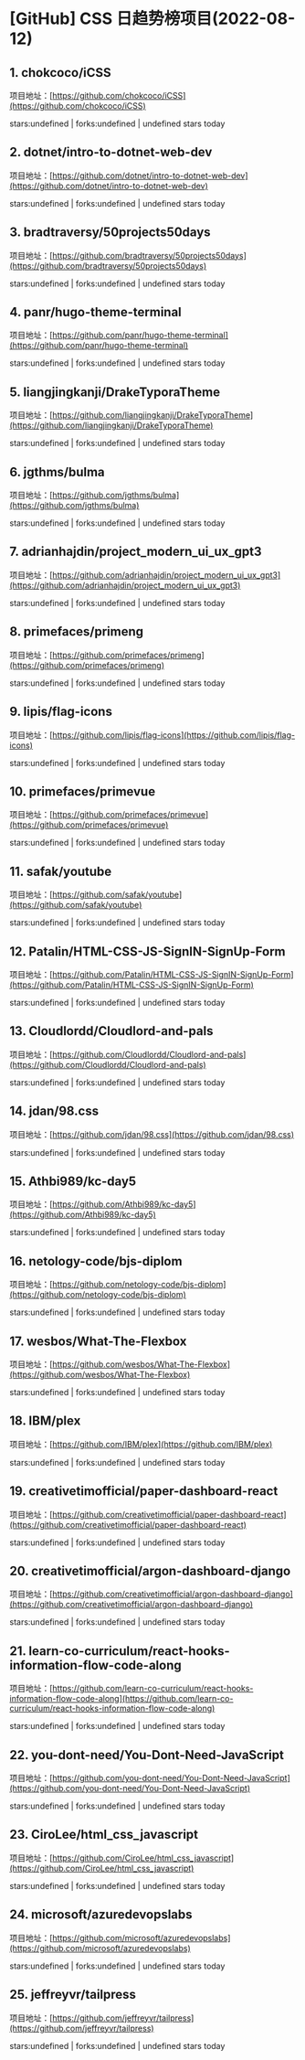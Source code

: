 # [GitHub] CSS 日趋势榜项目(2022-08-12)

## 1. chokcoco/iCSS 

项目地址：[https://github.com/chokcoco/iCSS](https://github.com/chokcoco/iCSS)

stars:undefined | forks:undefined | undefined stars today 



## 2. dotnet/intro-to-dotnet-web-dev 

项目地址：[https://github.com/dotnet/intro-to-dotnet-web-dev](https://github.com/dotnet/intro-to-dotnet-web-dev)

stars:undefined | forks:undefined | undefined stars today 



## 3. bradtraversy/50projects50days 

项目地址：[https://github.com/bradtraversy/50projects50days](https://github.com/bradtraversy/50projects50days)

stars:undefined | forks:undefined | undefined stars today 



## 4. panr/hugo-theme-terminal 

项目地址：[https://github.com/panr/hugo-theme-terminal](https://github.com/panr/hugo-theme-terminal)

stars:undefined | forks:undefined | undefined stars today 



## 5. liangjingkanji/DrakeTyporaTheme 

项目地址：[https://github.com/liangjingkanji/DrakeTyporaTheme](https://github.com/liangjingkanji/DrakeTyporaTheme)

stars:undefined | forks:undefined | undefined stars today 



## 6. jgthms/bulma 

项目地址：[https://github.com/jgthms/bulma](https://github.com/jgthms/bulma)

stars:undefined | forks:undefined | undefined stars today 



## 7. adrianhajdin/project_modern_ui_ux_gpt3 

项目地址：[https://github.com/adrianhajdin/project_modern_ui_ux_gpt3](https://github.com/adrianhajdin/project_modern_ui_ux_gpt3)

stars:undefined | forks:undefined | undefined stars today 



## 8. primefaces/primeng 

项目地址：[https://github.com/primefaces/primeng](https://github.com/primefaces/primeng)

stars:undefined | forks:undefined | undefined stars today 



## 9. lipis/flag-icons 

项目地址：[https://github.com/lipis/flag-icons](https://github.com/lipis/flag-icons)

stars:undefined | forks:undefined | undefined stars today 



## 10. primefaces/primevue 

项目地址：[https://github.com/primefaces/primevue](https://github.com/primefaces/primevue)

stars:undefined | forks:undefined | undefined stars today 



## 11. safak/youtube 

项目地址：[https://github.com/safak/youtube](https://github.com/safak/youtube)

stars:undefined | forks:undefined | undefined stars today 



## 12. Patalin/HTML-CSS-JS-SignIN-SignUp-Form 

项目地址：[https://github.com/Patalin/HTML-CSS-JS-SignIN-SignUp-Form](https://github.com/Patalin/HTML-CSS-JS-SignIN-SignUp-Form)

stars:undefined | forks:undefined | undefined stars today 



## 13. Cloudlordd/Cloudlord-and-pals 

项目地址：[https://github.com/Cloudlordd/Cloudlord-and-pals](https://github.com/Cloudlordd/Cloudlord-and-pals)

stars:undefined | forks:undefined | undefined stars today 



## 14. jdan/98.css 

项目地址：[https://github.com/jdan/98.css](https://github.com/jdan/98.css)

stars:undefined | forks:undefined | undefined stars today 



## 15. Athbi989/kc-day5 

项目地址：[https://github.com/Athbi989/kc-day5](https://github.com/Athbi989/kc-day5)

stars:undefined | forks:undefined | undefined stars today 



## 16. netology-code/bjs-diplom 

项目地址：[https://github.com/netology-code/bjs-diplom](https://github.com/netology-code/bjs-diplom)

stars:undefined | forks:undefined | undefined stars today 



## 17. wesbos/What-The-Flexbox 

项目地址：[https://github.com/wesbos/What-The-Flexbox](https://github.com/wesbos/What-The-Flexbox)

stars:undefined | forks:undefined | undefined stars today 



## 18. IBM/plex 

项目地址：[https://github.com/IBM/plex](https://github.com/IBM/plex)

stars:undefined | forks:undefined | undefined stars today 



## 19. creativetimofficial/paper-dashboard-react 

项目地址：[https://github.com/creativetimofficial/paper-dashboard-react](https://github.com/creativetimofficial/paper-dashboard-react)

stars:undefined | forks:undefined | undefined stars today 



## 20. creativetimofficial/argon-dashboard-django 

项目地址：[https://github.com/creativetimofficial/argon-dashboard-django](https://github.com/creativetimofficial/argon-dashboard-django)

stars:undefined | forks:undefined | undefined stars today 



## 21. learn-co-curriculum/react-hooks-information-flow-code-along 

项目地址：[https://github.com/learn-co-curriculum/react-hooks-information-flow-code-along](https://github.com/learn-co-curriculum/react-hooks-information-flow-code-along)

stars:undefined | forks:undefined | undefined stars today 



## 22. you-dont-need/You-Dont-Need-JavaScript 

项目地址：[https://github.com/you-dont-need/You-Dont-Need-JavaScript](https://github.com/you-dont-need/You-Dont-Need-JavaScript)

stars:undefined | forks:undefined | undefined stars today 



## 23. CiroLee/html_css_javascript 

项目地址：[https://github.com/CiroLee/html_css_javascript](https://github.com/CiroLee/html_css_javascript)

stars:undefined | forks:undefined | undefined stars today 



## 24. microsoft/azuredevopslabs 

项目地址：[https://github.com/microsoft/azuredevopslabs](https://github.com/microsoft/azuredevopslabs)

stars:undefined | forks:undefined | undefined stars today 



## 25. jeffreyvr/tailpress 

项目地址：[https://github.com/jeffreyvr/tailpress](https://github.com/jeffreyvr/tailpress)

stars:undefined | forks:undefined | undefined stars today 



